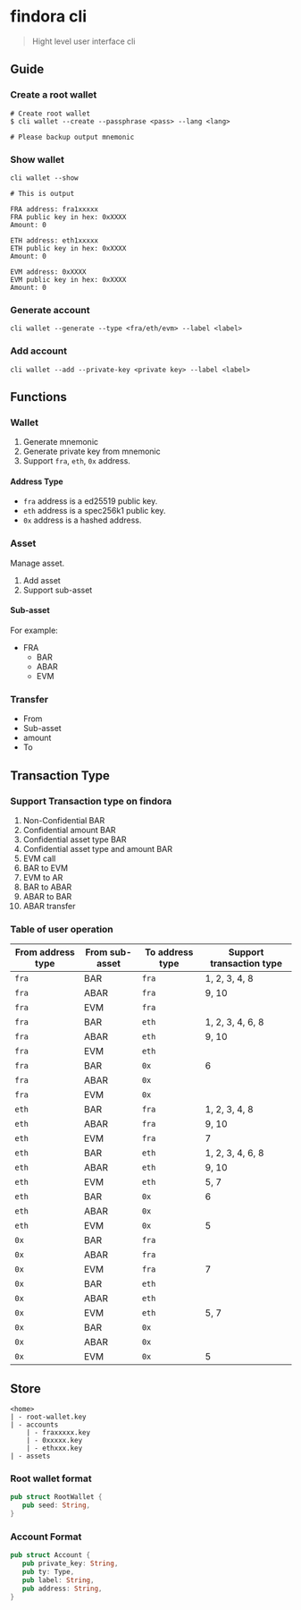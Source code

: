 # findora cli

> Hight level user interface cli

## Guide

### Create a root wallet

```shell
# Create root wallet
$ cli wallet --create --passphrase <pass> --lang <lang>

# Please backup output mnemonic
```

### Show wallet

```shell
cli wallet --show

# This is output

FRA address: fra1xxxxx
FRA public key in hex: 0xXXXX
Amount: 0

ETH address: eth1xxxxx
ETH public key in hex: 0xXXXX
Amount: 0

EVM address: 0xXXXX
EVM public key in hex: 0xXXXX
Amount: 0

```

### Generate account

```shell
cli wallet --generate --type <fra/eth/evm> --label <label>
```

### Add account

```shell
cli wallet --add --private-key <private key> --label <label>
```

## Functions

### Wallet

1. Generate mnemonic
2. Generate private key from mnemonic
3. Support `fra`, `eth`, `0x` address.

#### Address Type

- `fra` address is a ed25519 public key.
- `eth` address is a spec256k1 public key.
- `0x` address is a hashed address.

### Asset

Manage asset.

1. Add asset
2. Support sub-asset

#### Sub-asset

For example:

- FRA
   - BAR
   - ABAR
   - EVM

### Transfer

- From
- Sub-asset
- amount
- To


## Transaction Type

### Support Transaction type on findora

1. Non-Confidential BAR
2. Confidential amount BAR
3. Confidential asset type BAR
4. Confidential asset type and amount BAR
5. EVM call
6. BAR to EVM
7. EVM to AR
8. BAR to ABAR
9. ABAR to BAR
10. ABAR transfer

### Table of user operation

| From address type | From sub-asset | To address type | Support transaction type |
| - | - | - | - |
| `fra` | BAR | `fra` | 1, 2, 3, 4, 8 |
| `fra` | ABAR | `fra` | 9, 10 |
| `fra` | EVM | `fra` | |
| `fra` | BAR | `eth` | 1, 2, 3, 4, 6, 8 |
| `fra` | ABAR | `eth` | 9, 10 |
| `fra` | EVM | `eth` | |
| `fra` | BAR | `0x` | 6 |
| `fra` | ABAR | `0x` | |
| `fra` | EVM | `0x` | |
| `eth` | BAR | `fra` | 1, 2, 3, 4, 8 |
| `eth` | ABAR | `fra` | 9, 10 |
| `eth` | EVM | `fra` | 7 |
| `eth` | BAR | `eth` | 1, 2, 3, 4, 6, 8 |
| `eth` | ABAR | `eth` | 9, 10 |
| `eth` | EVM | `eth` | 5, 7 |
| `eth` | BAR | `0x` | 6 |
| `eth` | ABAR | `0x` | |
| `eth` | EVM | `0x` | 5 |
| `0x` | BAR | `fra` | |
| `0x` | ABAR | `fra` | |
| `0x` | EVM | `fra` | 7 |
| `0x` | BAR | `eth` | |
| `0x` | ABAR | `eth` | |
| `0x` | EVM | `eth` | 5, 7 |
| `0x` | BAR | `0x` | |
| `0x` | ABAR | `0x` | |
| `0x` | EVM | `0x` | 5 |

## Store

```shell
<home>
| - root-wallet.key
| - accounts
    | - fraxxxxx.key
    | - 0xxxxx.key
    | - ethxxx.key
| - assets
```

### Root wallet format

```rust
pub struct RootWallet {
   pub seed: String,
}
```

### Account Format

```rust
pub struct Account {
   pub private_key: String,
   pub ty: Type,
   pub label: String,
   pub address: String,
}
```



